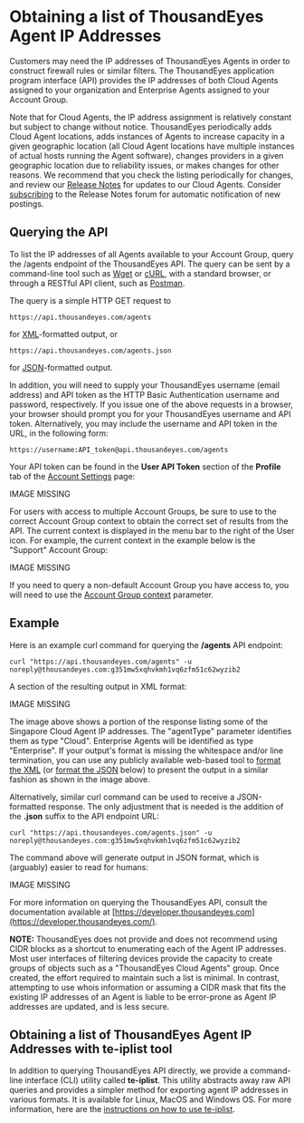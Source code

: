 # Obtaining a list of ThousandEyes Agent IP Addresses

Customers may need the IP addresses of ThousandEyes Agents in order to construct firewall rules or similar filters. The ThousandEyes application program interface \(API\) provides the IP addresses of both Cloud Agents assigned to your organization and Enterprise Agents assigned to your Account Group.

Note that for Cloud Agents, the IP address assignment is relatively constant but subject to change without notice. ThousandEyes periodically adds Cloud Agent locations, adds instances of Agents to increase capacity in a given geographic location \(all Cloud Agent locations have multiple instances of actual hosts running the Agent software\), changes providers in a given geographic location due to reliability issues, or makes changes for other reasons. We recommend that you check the listing periodically for changes, and review our [Release Notes](https://success.thousandeyes.com/Articles?category=Release_Notes) for updates to our Cloud Agents. Consider [subscribing](https://success.thousandeyes.com/PublicArticlePage?articleIdParam=kA0E0000000CmmUKAS_Notification-of-upgrades-maintenance-and-outages) to the Release Notes forum for automatic notification of new postings.

## Querying the API

To list the IP addresses of all Agents available to your Account Group, query the /agents endpoint of the ThousandEyes API. The query can be sent by a command-line tool such as [Wget](https://en.wikipedia.org/wiki/Wget) or [cURL](https://en.wikipedia.org/wiki/CURL), with a standard browser, or through a RESTful API client, such as [Postman](https://www.getpostman.com/).

The query is a simple HTTP GET request to

```text
https://api.thousandeyes.com/agents
```

for [XML](https://en.wikipedia.org/wiki/XML)-formatted output, or

```text
https://api.thousandeyes.com/agents.json
```

for [JSON](https://en.wikipedia.org/wiki/JSON)-formatted output.

In addition, you will need to supply your ThousandEyes username \(email address\) and API token as the HTTP Basic Authentication username and password, respectively. If you issue one of the above requests in a browser, your browser should prompt you for your ThousandEyes username and API token. Alternatively, you may include the username and API token in the URL, in the following form:

```text
https://username:API_token@api.thousandeyes.com/agents
```

Your API token can be found in the **User API Token** section of the **Profile** tab of the [Account Settings](https://app.thousandeyes.com/settings/account/?section=profile) page:

IMAGE MISSING

For users with access to multiple Account Groups, be sure to use to the correct Account Group context to obtain the correct set of results from the API. The current context is displayed in the menu bar to the right of the User icon. For example, the current context in the example below is the "Support" Account Group:

IMAGE MISSING

If you need to query a non-default Account Group you have access to, you will need to use the [Account Group context](https://developer.thousandeyes.com/v6/#/accountcontext) parameter.

## Example

Here is an example curl command for querying the **/agents** API endpoint:

```text
curl "https://api.thousandeyes.com/agents" -u noreply@thousandeyes.com:g351mw5xqhvkmh1vq6zfm51c62wyzib2
```

A section of the resulting output in XML format:

IMAGE MISSING

The image above shows a portion of the response listing some of the Singapore Cloud Agent IP addresses. The "agentType" parameter identifies them as type "Cloud". Enterprise Agents will be identified as type "Enterprise". If your output's format is missing the whitespace and/or line termination, you can use any publicly available web-based tool to [format the XML](http://www.freeformatter.com/xml-formatter.html) \(or [format the JSON](https://jsonformatter.curiousconcept.com/) below\) to present the output in a similar fashion as shown in the image above.

Alternatively, similar curl command can be used to receive a JSON-formatted response. The only adjustment that is needed is the addition of the **.json** suffix to the API endpoint URL:

```text
curl "https://api.thousandeyes.com/agents.json" -u noreply@thousandeyes.com:g351mw5xqhvkmh1vq6zfm51c62wyzib2
```

The command above will generate output in JSON format, which is \(arguably\) easier to read for humans:

IMAGE MISSING

For more information on querying the ThousandEyes API, consult the documentation available at [https://developer.thousandeyes.com](https://developer.thousandeyes.com/).

**NOTE:** ThousandEyes does not provide and does not recommend using CIDR blocks as a shortcut to enumerating each of the Agent IP addresses. Most user interfaces of filtering devices provide the capacity to create groups of objects such as a "ThousandEyes Cloud Agents" group. Once created, the effort required to maintain such a list is minimal. In contrast, attempting to use whois information or assuming a CIDR mask that fits the existing IP addresses of an Agent is liable to be error-prone as Agent IP addresses are updated, and is less secure.

## Obtaining a list of ThousandEyes Agent IP Addresses with te-iplist tool

In addition to querying ThousandEyes API directly, we provide a command-line interface \(CLI\) utility called **te-iplist**. This utility abstracts away raw API queries and provides a simpler method for exporting agent IP addresses in various formats. It is available for Linux, MacOS and Windows OS. For more information, here are the [instructions on how to use te-iplist](https://success.thousandeyes.com/PublicArticlePage?articleIdParam=kA044000000Cn2GCAS_Obtaining-a-list-of-ThousandEyes-Agent-IP-Addresses-with-te-iplist).

